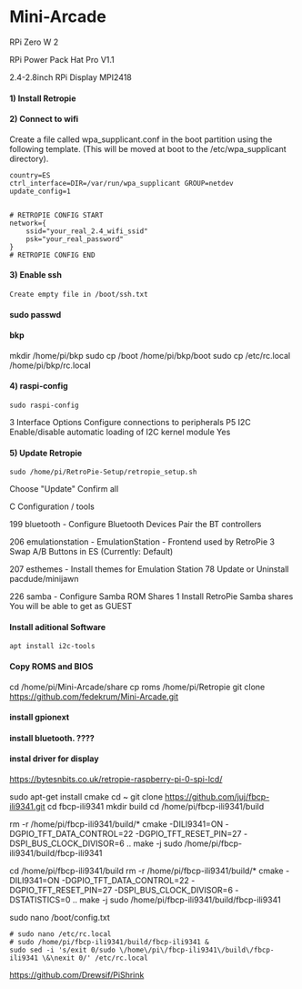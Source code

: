 # Mini-Arcade

RPi Zero W 2

RPi Power Pack Hat Pro V1.1

2.4-2.8inch RPi Display MPI2418

#### 1) Install Retropie

#### 2) Connect to wifi
Create a file called wpa_supplicant.conf in the boot partition using the following template. (This will be moved at boot to the /etc/wpa_supplicant directory).
```
country=ES
ctrl_interface=DIR=/var/run/wpa_supplicant GROUP=netdev
update_config=1


# RETROPIE CONFIG START
network={
    ssid="your_real_2.4_wifi_ssid"
    psk="your_real_password"
}
# RETROPIE CONFIG END
```

#### 3) Enable ssh
```
Create empty file in /boot/ssh.txt
```
#### sudo passwd

#### bkp
mkdir /home/pi/bkp
sudo cp /boot /home/pi/bkp/boot
sudo cp /etc/rc.local /home/pi/bkp/rc.local

#### 4) raspi-config
```
sudo raspi-config
```
3  Interface Options    Configure connections to peripherals
P5 I2C                  Enable/disable automatic loading of I2C kernel module
Yes

            
#### 5) Update Retropie
```
sudo /home/pi/RetroPie-Setup/retropie_setup.sh
```

Choose "Update"
Confirm all

C  Configuration / tools

199  bluetooth  - Configure Bluetooth Devices
Pair the BT controllers

206  emulationstation  - EmulationStation - Frontend used by RetroPie
3  Swap A/B Buttons in ES (Currently: Default)

207  esthemes  - Install themes for Emulation Station
78   Update or Uninstall pacdude/minijawn

226  samba  - Configure Samba ROM Shares
1  Install RetroPie Samba shares
You will be able to get as GUEST


#### Install aditional Software
```
apt install i2c-tools
```

#### Copy ROMS and BIOS
cd /home/pi/Mini-Arcade/share
cp roms /home/pi/Retropie
git clone https://github.com/fedekrum/Mini-Arcade.git

#### install gpionext



#### install bluetooth. ????




#### instal driver for display
https://bytesnbits.co.uk/retropie-raspberry-pi-0-spi-lcd/

sudo apt-get install cmake
cd ~
git clone https://github.com/juj/fbcp-ili9341.git
cd fbcp-ili9341
mkdir build
cd /home/pi/fbcp-ili9341/build

rm -r /home/pi/fbcp-ili9341/build/*
cmake -DILI9341=ON -DGPIO_TFT_DATA_CONTROL=22 -DGPIO_TFT_RESET_PIN=27 -DSPI_BUS_CLOCK_DIVISOR=6   ..
make -j
sudo /home/pi/fbcp-ili9341/build/fbcp-ili9341

cd /home/pi/fbcp-ili9341/build
rm -r /home/pi/fbcp-ili9341/build/*
cmake -DILI9341=ON -DGPIO_TFT_DATA_CONTROL=22 -DGPIO_TFT_RESET_PIN=27 -DSPI_BUS_CLOCK_DIVISOR=6 -DSTATISTICS=0  ..
make -j
sudo /home/pi/fbcp-ili9341/build/fbcp-ili9341


sudo nano /boot/config.txt

```
# sudo nano /etc/rc.local
# sudo /home/pi/fbcp-ili9341/build/fbcp-ili9341 &
sudo sed -i 's/exit 0/sudo \/home\/pi\/fbcp-ili9341\/build\/fbcp-ili9341 \&\nexit 0/' /etc/rc.local
```



https://github.com/Drewsif/PiShrink
